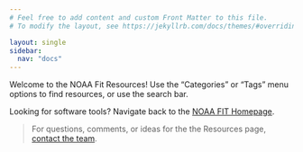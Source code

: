 ```yaml
---
# Feel free to add content and custom Front Matter to this file.
# To modify the layout, see https://jekyllrb.com/docs/themes/#overriding-theme-defaults

layout: single
sidebar:
  nav: "docs"
---
```



Welcome to the NOAA Fit Resources! Use the “Categories” or “Tags” menu options to find resources, or use the search bar.

Looking for software tools? Navigate back to the [NOAA FIT Homepage](https://noaa-fisheries-integrated-toolbox.github.io/).


> For questions, comments, or ideas for the the Resources page, [contact the team](https://noaa-fisheries-integrated-toolbox.github.io/resources/noaa%20fit/contact/).
